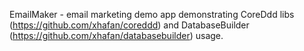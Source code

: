 EmailMaker - email marketing demo app demonstrating CoreDdd libs (https://github.com/xhafan/coreddd) and DatabaseBuilder (https://github.com/xhafan/databasebuilder) usage.